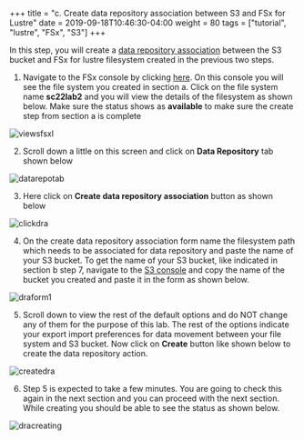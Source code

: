 +++
title = "c. Create data repository association between S3 and FSx for Lustre"
date = 2019-09-18T10:46:30-04:00
weight = 80
tags = ["tutorial", "lustre", "FSx", "S3"]
+++

In this step, you will create a [data repository association](https://docs.aws.amazon.com/fsx/latest/LustreGuide/create-dra-linked-data-repo.html) between the S3 bucket and FSx for lustre filesystem created in the previous two steps.  

1. Navigate to the FSx console by clicking [here](https://console.aws.amazon.com/fsx/home). On this console you will see the file system you created in section a. Click on the file system name **sc22lab2** and you will view the details of the filesystem as shown below. Make sure the status shows as **available** to make sure the create step from section a is complete 

![viewsfsxl](/images/fsx-for-lustre-hsm/viewfsxl.png)

2. Scroll down a little on this screen and click on **Data Repository** tab shown below

![datarepotab](/images/fsx-for-lustre-hsm/datarepotab.png)

3. Here click on **Create data repository association** button as shown below 

![clickdra](/images/fsx-for-lustre-hsm/clickdra.png) 

4. On the create data repository association form name the filesystem path which needs to be associated for data repository and paste the name of your S3 bucket. To get the name of your S3 bucket, like indicated in section b step 7, navigate to the [S3 console](https://console.aws.amazon.com/s3/) and copy the name of the bucket you created and paste it in the form as shown below. 

![draform1](/images/fsx-for-lustre-hsm/draform1.png)

5. Scroll down to view the rest of the default options and do NOT change any of them for the purpose of this lab. The rest of the options indicate your export import preferences for data movement between your file system and S3 bucket. Now click on **Create** button like shown below to create the data repository action. 

![createdra](/images/fsx-for-lustre-hsm/createdra.png)

6. Step 5 is expected to take a few  minutes. You are going to check this again in the next section and you can proceed with the next section. While creating you should be able to see the status as shown below. 

![dracreating](/images/fsx-for-lustre-hsm/dracreating.png)

